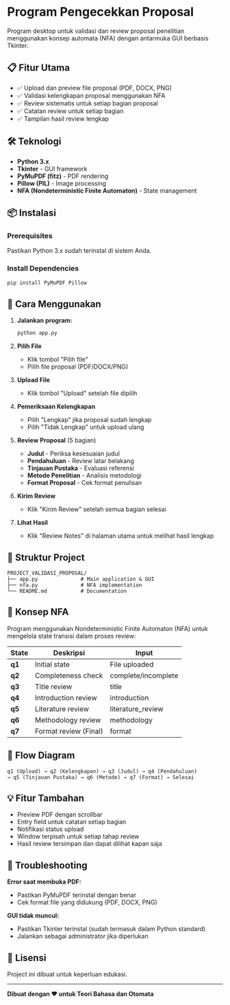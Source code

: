 # Program Pengecekkan Proposal

Program desktop untuk validasi dan review proposal penelitian menggunakan konsep automata (NFA) dengan antarmuka GUI berbasis Tkinter.

## 📋 Fitur Utama

- ✅ Upload dan preview file proposal (PDF, DOCX, PNG)
- ✅ Validasi kelengkapan proposal menggunakan NFA
- ✅ Review sistematis untuk setiap bagian proposal
- ✅ Catatan review untuk setiap bagian
- ✅ Tampilan hasil review lengkap

## 🛠️ Teknologi

- **Python 3.x**
- **Tkinter** - GUI framework
- **PyMuPDF (fitz)** - PDF rendering
- **Pillow (PIL)** - Image processing
- **NFA (Nondeterministic Finite Automaton)** - State management

## 📦 Instalasi

### Prerequisites

Pastikan Python 3.x sudah terinstal di sistem Anda.

### Install Dependencies

```bash
pip install PyMuPDF Pillow
```

## 🚀 Cara Menggunakan

1. **Jalankan program:**
   ```bash
   python app.py
   ```

2. **Pilih File**
   - Klik tombol "Pilih file"
   - Pilih file proposal (PDF/DOCX/PNG)

3. **Upload File**
   - Klik tombol "Upload" setelah file dipilih

4. **Pemeriksaan Kelengkapan**
   - Pilih "Lengkap" jika proposal sudah lengkap
   - Pilih "Tidak Lengkap" untuk upload ulang

5. **Review Proposal** (5 bagian)
   - **Judul** - Periksa kesesuaian judul
   - **Pendahuluan** - Review latar belakang
   - **Tinjauan Pustaka** - Evaluasi referensi
   - **Metode Penelitian** - Analisis metodologi
   - **Format Proposal** - Cek format penulisan

6. **Kirim Review**
   - Klik "Kirim Review" setelah semua bagian selesai

7. **Lihat Hasil**
   - Klik "Review Notes" di halaman utama untuk melihat hasil lengkap

## 📁 Struktur Project

```
PROJECT_VALIDASI_PROPOSAL/
├── app.py              # Main application & GUI
├── nfa.py              # NFA implementation
└── README.md           # Documentation
```

## 🔄 Konsep NFA

Program menggunakan Nondeterministic Finite Automaton (NFA) untuk mengelola state transisi dalam proses review:

| State | Deskripsi | Input |
|-------|-----------|-------|
| **q1** | Initial state | File uploaded |
| **q2** | Completeness check | complete/incomplete |
| **q3** | Title review | title |
| **q4** | Introduction review | introduction |
| **q5** | Literature review | literature_review |
| **q6** | Methodology review | methodology |
| **q7** | Format review (Final) | format |

## 📝 Flow Diagram

```
q1 (Upload) → q2 (Kelengkapan) → q3 (Judul) → q4 (Pendahuluan) 
→ q5 (Tinjauan Pustaka) → q6 (Metode) → q7 (Format) → Selesai
```

## 💡 Fitur Tambahan

- Preview PDF dengan scrollbar
- Entry field untuk catatan setiap bagian
- Notifikasi status upload
- Window terpisah untuk setiap tahap review
- Hasil review tersimpan dan dapat dilihat kapan saja

## 🔧 Troubleshooting

**Error saat membuka PDF:**
- Pastikan PyMuPDF terinstal dengan benar
- Cek format file yang didukung (PDF, DOCX, PNG)

**GUI tidak muncul:**
- Pastikan Tkinter terinstal (sudah termasuk dalam Python standard)
- Jalankan sebagai administrator jika diperlukan

## 📄 Lisensi

Project ini dibuat untuk keperluan edukasi.

---

**Dibuat dengan ❤️ untuk Teori Bahasa dan Otomata**
